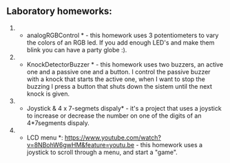 ## Laboratory homeworks:

1. * analogRGBControl * - this homework uses 3 potentiometers to vary the colors of an RGB led. If you add enough LED's and make them blink you can have a party globe :).
2. * KnockDetectorBuzzer * - this homework uses two buzzers, an active one and a passive one and a button. I control the passive buzzer with a knock that starts the active one, when I want to stop the buzzing I press a button that shuts down the sistem until the next knock is given.
3. * Joystick & 4 x 7-segmets dispaly* - it's a project that uses a joystick to increase or decrease the number on one of the digits of an 4*7segments dispaly.
4. * LCD menu *: https://www.youtube.com/watch?v=8NBohW6gwHM&feature=youtu.be - this homework uses a joystick to scroll through a menu, and start a "game".

